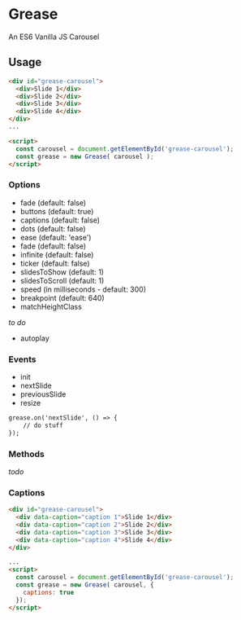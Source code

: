 # Grease
An ES6 Vanilla JS Carousel


## Usage
```html
<div id="grease-carousel">
  <div>Slide 1</div>
  <div>Slide 2</div>
  <div>Slide 3</div>
  <div>Slide 4</div>
</div>
...

<script>
  const carousel = document.getElementById('grease-carousel');
  const grease = new Grease( carousel );
</script>
```

### Options
* fade (default: false)
* buttons (default: true)
* captions (default: false)
* dots (default: false)
* ease (default: 'ease')
* fade (default: false)
* infinite (default: false)
* ticker (default: false)
* slidesToShow (default: 1)
* slidesToScroll (default: 1)
* speed (in milliseconds - default: 300)
* breakpoint (default: 640)
* matchHeightClass

_to do_
* autoplay

### Events

* init
* nextSlide
* previousSlide
* resize

```html
grease.on('nextSlide', () => {
	// do stuff
});
```

### Methods
_todo_


### Captions
```html
<div id="grease-carousel">
  <div data-caption="caption 1">Slide 1</div>
  <div data-caption="caption 2">Slide 2</div>
  <div data-caption="caption 3">Slide 3</div>
  <div data-caption="caption 4">Slide 4</div>
</div>

...
<script>
  const carousel = document.getElementById('grease-carousel');
  const grease = new Grease( carousel, {
    captions: true
  });
</script>
```